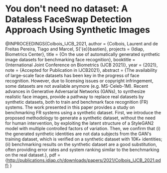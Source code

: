 # You don't need no dataset: A Dataless FaceSwap Detection Approach Using Synthetic Images


   @INPROCEEDINGS{Colbois_IJCB_2021,
            author = {Colbois, Laurent and de Freitas Pereira, Tiago and Marcel, S{\'{e}}bastien},
         projects = {Idiap, Biometrics Center},
            title = {On the use of automatically generated synthetic image datasets for benchmarking face recognition},
         booktitle = {International Joint Conference on Biometrics (IJCB 2021)},
            year = {2021},
            note = {Accepted for Publication in IJCB2021},
         abstract = {The availability of large-scale face datasets has been key in the progress of face recognition. However, due to licensing issues or copyright infringement, some datasets are not available anymore (e.g. MS-Celeb-1M). Recent advances in Generative Adversarial Networks (GANs), to synthesize realistic face images, provide a pathway to replace real datasets by synthetic datasets, both to train and benchmark face recognition (FR) systems. The work presented in this paper provides a study on benchmarking FR systems using
   a synthetic dataset. First, we introduce the proposed methodology to generate a synthetic dataset, without the need for human intervention, by exploiting the latent structure of a StyleGAN2 model with multiple controlled factors of variation. Then, we confirm that (i) the generated synthetic identities are not data subjects from the GAN's training dataset, which is verified on a synthetic dataset with 10K+ identities; (ii) benchmarking results on the synthetic dataset are a good substitution, often providing error rates and system ranking similar to the benchmarking on the real dataset.},
               pdf = {http://publications.idiap.ch/downloads/papers/2021/Colbois_IJCB_2021.pdf}
   }


